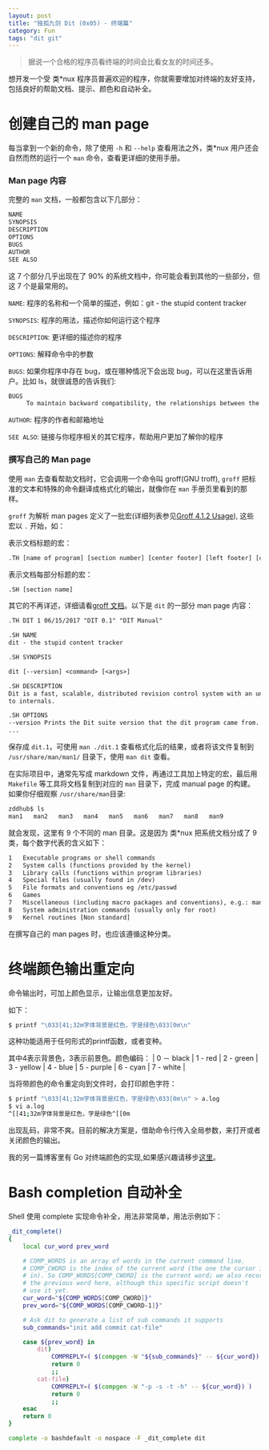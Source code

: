 ```yaml
---
layout: post
title: "独孤九剑 Dit (0x05) - 终端篇"
category: Fun
tags: "dit git"
---
```


> 据说一个合格的程序员看终端的时间会比看女友的时间还多。

想开发一个受 类*nux 程序员普遍欢迎的程序，你就需要增加对终端的友好支持，包括良好的帮助文档、提示、颜色和自动补全。

<!-- more -->


# 创建自己的 man page

每当拿到一个新的命令，除了使用 `-h` 和 `--help` 查看用法之外，类*nux 用户还会自然而然的运行一个 `man` 命令，查看更详细的使用手册。

### Man page 内容

完整的 `man` 文档，一般都包含以下几部分：

```sh
NAME
SYNOPSIS
DESCRIPTION
OPTIONS
BUGS
AUTHOR
SEE ALSO
```

这 7 个部分几乎出现在了 90% 的系统文档中，你可能会看到其他的一些部分，但这 7 个是最常用的。

`NAME`: 程序的名称和一个简单的描述，例如：git - the stupid content tracker

`SYNOPSIS`: 程序的用法，描述你如何运行这个程序

`DESCRIPTION`: 更详细的描述你的程序

`OPTIONS`: 解释命令中的参数

`BUGS`: 如果你程序中存在 bug，或在哪种情况下会出现 bug，可以在这里告诉用户。比如 ls，就很诚恳的告诉我们:

```sh
BUGS
     To maintain backward compatibility, the relationships between the many options are quite complex.
```

`AUTHOR`: 程序的作者和邮箱地址

`SEE ALSO`: 链接与你程序相关的其它程序，帮助用户更加了解你的程序

### 撰写自己的 Man page

使用 `man` 去查看帮助文档时，它会调用一个命令叫 groff(GNU troff), `groff` 把标准的文本和特殊的命令翻译成格式化的输出，就像你在 `man` 手册页里看到的那样。

`groff` 为解析 man pages 定义了一批宏(详细列表参见[Groff 4.1.2 Usage](https://www.gnu.org/software/groff/manual/groff.txt)), 这些宏以 `.` 开始，如：

表示文档标题的宏：
```txt
.TH [name of program] [section number] [center footer] [left footer] [center header]
```

表示文档每部分标题的宏：
```txt
.SH [section name]
```

其它的不再详述，详细请看[groff 文档](https://www.gnu.org/software/groff/)。以下是 `dit` 的一部分 man page 内容：

```txt
.TH DIT 1 06/15/2017 "DIT 0.1" "DIT Manual"

.SH NAME
dit - the stupid content tracker

.SH SYNOPSIS

dit [--version] <command> [<args>]

.SH DESCRIPTION
Dit is a fast, scalable, distributed revision control system with an unusually rich command set that provides both high-level operations and full access
to internals.

.SH OPTIONS
--version Prints the Dit suite version that the dit program came from.
...
```

保存成 `dit.1`，可使用 `man ./dit.1` 查看格式化后的结果，或者将该文件复制到 `/usr/share/man/man1/` 目录下，使用 `man dit` 查看。

在实际项目中，通常先写成 markdown 文件，再通过工具加上特定的宏，最后用 `Makefile` 等工具将文档复制到对应的 `man` 目录下，完成 manual page 的构建。如果你仔细观察 `/usr/share/man`目录:

```sh
zddhub$ ls
man1   man2   man3   man4   man5   man6   man7   man8   man9
```

就会发现，这里有 9 个不同的 man 目录。这是因为 类*nux 把系统文档分成了 9 类，每个数字代表的含义如下：

```txt
1   Executable programs or shell commands
2   System calls (functions provided by the kernel)
3   Library calls (functions within program libraries)
4   Special files (usually found in /dev)
5   File formats and conventions eg /etc/passwd
6   Games
7   Miscellaneous (including macro packages and conventions), e.g.: man(7), groff(7)
8   System administration commands (usually only for root)
9   Kernel routines [Non standard]
```

在撰写自己的 man pages 时，也应该遵循这种分类。


# 终端颜色输出重定向

命令输出时，可加上颜色显示，让输出信息更加友好。

如下：

```sh
$ printf "\033[41;32m字体背景是红色，字是绿色\033[0m\n"
```
这种功能适用于任何形式的printf函数，或者变种。

其中4表示背景色，3表示前景色。颜色编码：
| 0 － black | 1 - red | 2 - green | 3 - yellow | 4 - blue | 5 - purple | 6 - cyan | 7 - white |

当将带颜色的命令重定向到文件时，会打印颜色字符：

```sh
$ printf "\033[41;32m字体背景是红色，字是绿色\033[0m\n" > a.log
$ vi a.log
^[[41;32m字体背景是红色，字是绿色^[[0m
```

出现乱码，非常不爽。目前的解决方案是，借助命令行传入全局参数，来打开或者关闭颜色的输出。

我的另一篇博客里有 Go 对终端颜色的实现,如果感兴趣请移步[这里](https://www.zddhub.com/knowledge/2015/07/23/terminal-color)。

# Bash completion 自动补全

Shell 使用 complete 实现命令补全，用法非常简单，用法示例如下：

```sh
_dit_complete()
{
    local cur_word prev_word

    # COMP_WORDS is an array of words in the current command line.
    # COMP_CWORD is the index of the current word (the one the cursor is
    # in). So COMP_WORDS[COMP_CWORD] is the current word; we also record
    # the previous word here, although this specific script doesn't
    # use it yet.
    cur_word="${COMP_WORDS[COMP_CWORD]}"
    prev_word="${COMP_WORDS[COMP_CWORD-1]}"

    # Ask dit to generate a list of sub commands it supports
    sub_commands="init add commit cat-file"

    case ${prev_word} in
        dit)
            COMPREPLY=( $(compgen -W "${sub_commands}" -- ${cur_word}) )
            return 0
            ;;
        cat-file)
            COMPREPLY=( $(compgen -W "-p -s -t -h" -- ${cur_word}) )
            return 0
            ;;
    esac
    return 0
}

complete -o bashdefault -o nospace -F _dit_complete dit
```
